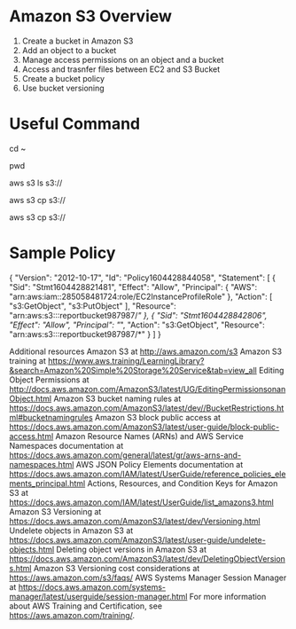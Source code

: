# Amazon S3 Overview

1. Create a bucket in Amazon S3
2. Add an object to a bucket
3. Manage access permissions on an object and a bucket
4. Access and trasnfer files between EC2 and S3 Bucket
5. Create a bucket policy
6. Use bucket versioning

# Useful Command
cd ~

pwd

aws s3 ls s3://<bucketname>

aws s3 cp <filename> s3://<bucketname>

aws s3 cp s3://<bucketname> <filename>


# Sample Policy
{
    "Version": "2012-10-17",
    "Id": "Policy1604428844058",
    "Statement": [
        {
            "Sid": "Stmt1604428821481",
            "Effect": "Allow",
            "Principal": {
                "AWS": "arn:aws:iam::285058481724:role/EC2InstanceProfileRole"
            },
            "Action": [
                "s3:GetObject",
                "s3:PutObject"
            ],
            "Resource": "arn:aws:s3:::reportbucket987987/*"
        },
        {
            "Sid": "Stmt1604428842806",
            "Effect": "Allow",
            "Principal": "*",
            "Action": "s3:GetObject",
            "Resource": "arn:aws:s3:::reportbucket987987/*"
        }
    ]
}


Additional resources
Amazon S3 at http://aws.amazon.com/s3
Amazon S3 training at https://www.aws.training/LearningLibrary?&search=Amazon%20Simple%20Storage%20Service&tab=view_all
Editing Object Permissions at http://docs.aws.amazon.com/AmazonS3/latest/UG/EditingPermissionsonanObject.html
Amazon S3 bucket naming rules at https://docs.aws.amazon.com/AmazonS3/latest/dev//BucketRestrictions.html#bucketnamingrules
Amazon S3 block public access at https://docs.aws.amazon.com/AmazonS3/latest/user-guide/block-public-access.html
Amazon Resource Names (ARNs) and AWS Service Namespaces documentation at https://docs.aws.amazon.com/general/latest/gr/aws-arns-and-namespaces.html
AWS JSON Policy Elements documentation at https://docs.aws.amazon.com/IAM/latest/UserGuide/reference_policies_elements_principal.html
Actions, Resources, and Condition Keys for Amazon S3 at https://docs.aws.amazon.com/IAM/latest/UserGuide/list_amazons3.html
Amazon S3 Versioning at https://docs.aws.amazon.com/AmazonS3/latest/dev/Versioning.html
Undelete objects in Amazon S3 at https://docs.aws.amazon.com/AmazonS3/latest/user-guide/undelete-objects.html
Deleting object versions in Amazon S3 at https://docs.aws.amazon.com/AmazonS3/latest/dev/DeletingObjectVersions.html
Amazon S3 Versioning cost considerations at https://aws.amazon.com/s3/faqs/
AWS Systems Manager Session Manager at https://docs.aws.amazon.com/systems-manager/latest/userguide/session-manager.html
For more information about AWS Training and Certification, see https://aws.amazon.com/training/.

